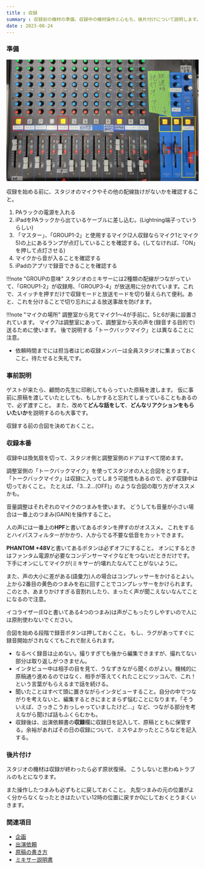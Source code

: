 ```yaml
---
title : 収録
summary : 収録前の機材の準備、収録中の機材操作と心もち、後片付けについて説明します。
date : 2023-08-24
---
```


### 準備

![ミキサー](./media/mixer.jpg)

収録を始める前に、スタジオのマイクやその他の配線抜けがないかを確認すること。

1. PAラックの電源を入れる
2. iPadをPAラックから出ているケーブルに差し込む。(Lightning端子っていうらしい)
3. 「マスター」、「GROUP1-2」と使用するマイク(2人収録ならマイク1とマイク5)の上にあるランプが点灯していることを確認する。(してなければ、「ON」を押して点灯させる)
4. マイクから音が入ることを確認する
5. iPadのアプリで録音できることを確認する

!!!note "GROUPの意味"
    スタジオのミキサーには2種類の配線がつながっていて、「GROUP1-2」が収録用、「GROUP3-4」が放送用に分かれています。これで、スイッチを押すだけで収録モードと放送モードを切り替えられて便利。あと、これを分けることで切り忘れによる放送事故を防げます。

!!!note "マイクの場所"
    調整室から見てマイク1～4が手前に、5と6が奥に設置されています。
    マイク7は調整室にあって、調整室から天の声を(録音する目的で)送るために使います。
    後で説明する「トークバックマイク」とは異なることに注意。


- 依頼時間までには担当者はじめ収録メンバーは全員スタジオに集まっておくこと。待たせると失礼です。

### 事前説明
ゲストが来たら、顧問の先生に印刷してもらっていた原稿を渡します。
仮に事前に原稿を渡していたとしても、もしかすると忘れてしまっていることもあるので、必ず渡すこと。
また、改めて**どんな話をして**、**どんなリアクションをもらいたいか**を説明するのも大事です。

収録する前の合図を決めておくこと。

### 収録本番
収録中は換気扇を切って、スタジオ側と調整室側のドアはすべて閉めます。

調整室側の「トークバックマイク」を使ってスタジオの人と合図をとります。
「トークバックマイク」は収録に入ってしまう可能性もあるので、必ず収録中は切っておくこと。
たとえば、「3...2...(OFF)」のような合図の取り方がオススメかも。

音量調整はそれぞれのマイクのつまみを使います。
どうしても音量が小さい場合は一番上のつまみ(GAIN)を操作すること。

人の声には一番上の**HPF**と書いてあるボタンを押すのがオススメ。
これをするとハイパスフィルターがかかり、人からでる不要な低音をカットできます。

**PHANTOM +48V**と書いてあるボタンは必ずオフにすること。
オンにするときはファンタム電源が必要なコンデンサーマイクなどをつないだときだけです。
下手にオンにしてマイクが(ミキサーが)壊れたなんてことがないように。

また、声の大小に差がある(語彙力)人の場合はコンプレッサーをかけるとよい。
上から2番目の黄色のつまみを右に回すことでコンプレッサーをかけられます。
このとき、あまりかけすぎる音割れしたり、まったく声が聞こえないなんてことになるので注意。

イコライザー(EQと書いてある4つのつまみ)は声がこもったりしやすいので人には原則使わないでください。

合図を始める段階で録音ボタンは押しておくこと。
もし、ラグがあってすぐに録音開始がされなくてもこれで耐えられます。

- なるべく録音は止めない。撮りすぎても後から編集できますが、撮れてない部分は取り返しがつきません。
- インタビュー中は相手の目を見て、うなずきながら聞くのがよい。機械的に原稿通り進めるのではなく、相手が答えてくれたことにツッコんで、これ！という言葉がもらえるまで話を続ける。
- 聞いたことはすべて頭に置きながらインタビューすること。自分の中でつながりを考えないと、編集するときにまとまらず悩むことになります。「そういえば、さっきこうおっしゃっていましたけど...」など、つながる部分を考えながら聞けば話もふくらむかも。
- 収録後は、出演依頼書の**収録**欄に収録日を記入して、原稿とともに保管する。余裕があればその日の収録について、ミスやよかったところなどを記入する。

### 後片付け
スタジオの機材は収録が終わったら必ず原状復帰。
こうしないと思わぬトラブルのもとになります。

また操作したつまみも必ずもとに戻しておくこと。
丸型つまみの元の位置がよく分からなくなったときはたいてい12時の位置に戻すか0にしておくとうまくいきます。

### 関連項目

- [企画](./design.md)
- [出演依頼](./request.md)
- [原稿の書き方](./script.md)
- [ミキサー説明書](https://jp.yamaha.com/files/download/other_assets/4/1506954/mg16x_ja_om_a0.pdf)